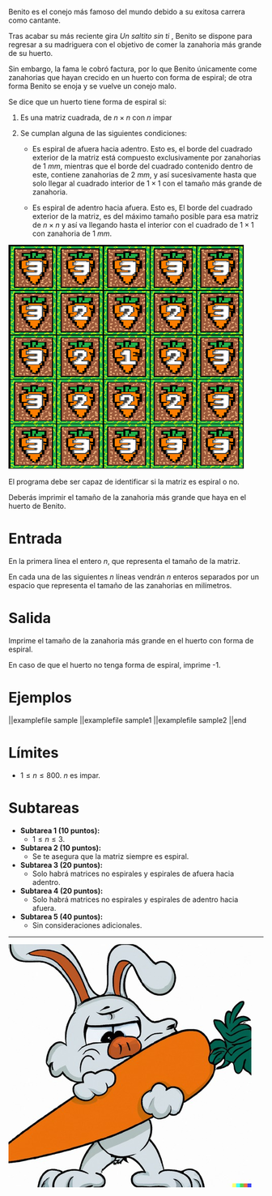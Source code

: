 Benito es el conejo más famoso del mundo debido a su exitosa carrera como cantante.

Tras acabar su más reciente gira _Un saltito sin ti_ , Benito se dispone para regresar a su madriguera con el objetivo de comer la zanahoria más grande de su huerto.

Sin embargo, la fama le cobró factura, por lo que Benito únicamente come zanahorias que hayan crecido en un huerto con forma de espiral; de otra forma Benito se enoja y se vuelve un conejo malo.

Se dice que un huerto tiene forma de espiral si:

1. Es una matriz cuadrada, de $n \times n$ con $n$ impar

2. Se cumplan alguna de las siguientes condiciones:

   - Es espiral de afuera hacia adentro. Esto es, el borde del cuadrado exterior de la matriz está compuesto exclusivamente por zanahorias de $1$ $mm$, mientras que el borde del cuadrado contenido dentro de este, contiene zanahorias de $2$ $mm$, y así sucesivamente hasta que solo llegar al cuadrado interior de $1 \times 1$ con el tamaño más grande de zanahoria.

   - Es espiral de adentro hacia afuera. Esto es, El borde del cuadrado exterior de la matriz, es del máximo tamaño posible para esa matriz de $n \times n$ y así va llegando hasta el interior con el cuadrado de $1 \times 1$ con zanahoria de $1$ $mm$.

![](huertoEspiral.png 'Ejemplo de huerto en espiral de adentro hacia afuera')

El programa debe ser capaz de identificar si la matriz es espiral o no.

Deberás imprimir el tamaño de la zanahoria más grande que haya en el huerto de Benito.

# Entrada

En la primera línea el entero $n$, que representa el tamaño de la matriz.

En cada una de las siguientes $n$ líneas vendrán $n$ enteros separados por un espacio que representa el tamaño de las zanahorias en milímetros.

# Salida

Imprime el tamaño de la zanahoria más grande en el huerto con forma de espiral.

En caso de que el huerto no tenga forma de espiral, imprime -1.

# Ejemplos

||examplefile
sample
||examplefile
sample1
||examplefile
sample2
||end

# Límites

- $1 \leq n \leq 800$. $n$ es impar.

# Subtareas

- **Subtarea 1 (10 puntos):**
  - $1 \leq n \leq 3$.
- **Subtarea 2 (10 puntos):**
  - Se te asegura que la matriz siempre es espiral.
- **Subtarea 3 (20 puntos):**
  - Solo habrá matrices no espirales y espirales de afuera hacia adentro.
- **Subtarea 4 (20 puntos):**
  - Solo habrá matrices no espirales y espirales de adentro hacia afuera.
- **Subtarea 5 (40 puntos):**
  - Sin consideraciones adicionales.

---

![](benito.jpeg 'Benito, el conejo más famoso del mundo.')
